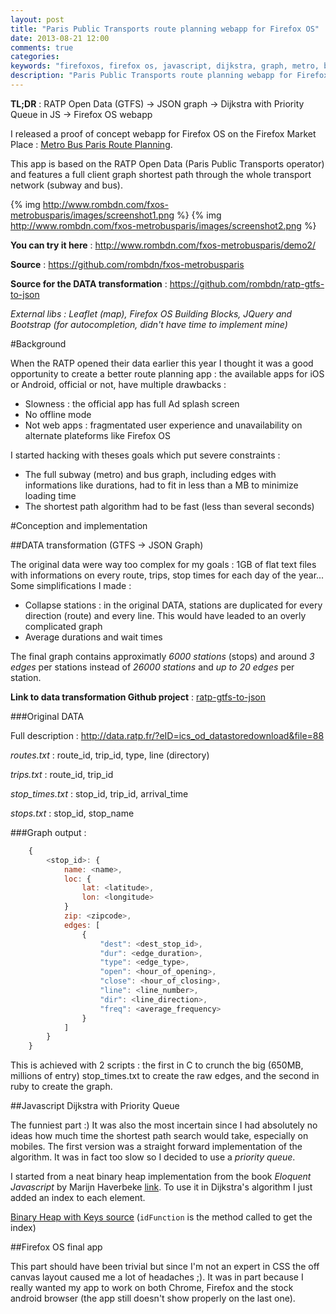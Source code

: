 ```yaml
---
layout: post
title: "Paris Public Transports route planning webapp for Firefox OS"
date: 2013-08-21 12:00
comments: true
categories: 
keywords: "firefoxos, firefox os, javascript, dijkstra, graph, metro, bus, public transports, development, webapp"
description: "Paris Public Transports route planning webapp for Firefox OS, using RATP Open Date and shortest path in Graphs"
---
```


**TL;DR** : RATP Open Data (GTFS) -> JSON graph -> Dijkstra with Priority Queue in JS -> Firefox OS webapp

I released a proof of concept webapp for Firefox OS on the Firefox Market Place : [Metro Bus Paris Route Planning](https://marketplace.firefox.com/app/metro-bus-paris-route-plann-1).

This app is based on the RATP Open Data (Paris Public Transports operator) and features a full client graph shortest path through the whole transport network (subway and bus).

{% img http://www.rombdn.com/fxos-metrobusparis/images/screenshot1.png %}
{% img http://www.rombdn.com/fxos-metrobusparis/images/screenshot2.png %}

**You can try it here** : http://www.rombdn.com/fxos-metrobusparis/demo2/

**Source** : https://github.com/rombdn/fxos-metrobusparis

**Source for the DATA transformation** : https://github.com/rombdn/ratp-gtfs-to-json

*External libs : Leaflet (map), Firefox OS Building Blocks, JQuery and Bootstrap (for autocompletion, didn't have time to implement mine)*


#Background

When the RATP opened their data earlier this year I thought it was a good opportunity to create a better route planning app : the available apps for iOS or Android, official or not, have multiple drawbacks :

 - Slowness : the official app has full Ad splash screen
 - No offline mode
 - Not web apps : fragmentated user experience and unavailability on alternate plateforms like Firefox OS
 
I started hacking with theses goals which put severe constraints :

 - The full subway (metro) and bus graph, including edges with informations like durations, had to fit in less than a MB to minimize loading time
 - The shortest path algorithm had to be fast (less than several seconds)
 

#Conception and implementation

##DATA transformation (GTFS -> JSON Graph)

The original data were way too complex for my goals : 1GB of flat text files with informations on every route, trips, stop times for each day of the year...
Some simplifications I made :

 - Collapse stations : in the original DATA, stations are duplicated for every direction (route) and every line. This would have leaded to an overly complicated graph
 - Average durations and wait times
 
The final graph contains approximatly *6000 stations* (stops) and around *3 edges* per stations instead of *26000 stations* and *up to 20 edges* per station.

**Link to data transformation Github project** : [ratp-gtfs-to-json](https://github.com/rombdn/ratp-gtfs-to-json)


###Original DATA

Full description : http://data.ratp.fr/?eID=ics_od_datastoredownload&file=88

*routes.txt* : route_id, trip_id, type, line (directory)

*trips.txt* : route_id, trip_id 

*stop_times.txt* : stop_id, trip_id, arrival_time  

*stops.txt* : stop_id, stop_name 
   
   
###Graph output :

```javascript
    {
        <stop_id>: {
            name: <name>,
            loc: {
                lat: <latitude>,
                lon: <longitude>
            }
            zip: <zipcode>,
            edges: [
                {
                    "dest": <dest_stop_id>,
                    "dur": <edge_duration>,
                    "type": <edge_type>,
                    "open": <hour_of_opening>,
                    "close": <hour_of_closing>,
                    "line": <line_number>,
                    "dir": <line_direction>,
                    "freq": <average_frequency>
                }
            ]
        }
    }
```

This is achieved with 2 scripts : the first in C to crunch the big (650MB, millions of entry) stop_times.txt to create the raw edges, and the second in ruby to create the graph.


##Javascript Dijkstra with Priority Queue

The funniest part :) It was also the most incertain since I had absolutely no ideas how much time the shortest path search would take, especially on mobiles.
The first version was a straight forward implementation of the algorithm. It was in fact too slow so I decided to use a *priority queue*.

I started from a neat binary heap implementation from the book *Eloquent Javascript* by Marijn Haverbeke [link](http://eloquentjavascript.net/appendix2.html).
To use it in Dijkstra's algorithm I just added an index to each element.

[Binary Heap with Keys source](https://github.com/rombdn/fxos-metrobusparis/blob/master/lib/binaryheap.js) (`idFunction` is the method called to get the index)


##Firefox OS final app

This part should have been trivial but since I'm not an expert in CSS the off canvas layout caused me a lot of headaches ;).
It was in part because I really wanted my app to work on both Chrome, Firefox and the stock android browser (the app still doesn't show properly on the last one).